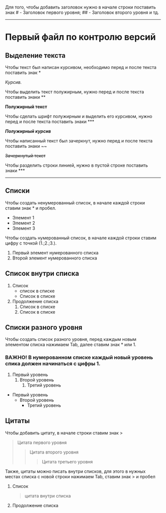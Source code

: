 Для того, чтобы добавить заголовок нужно в начале строки поставить знак # - Заголовок первого уровня; ## - Заголовок второго уровня и тд.
***
# Первый файл по контролю версий

## Выделение текста

Чтобы текст был написан курсивом, необходимо перед и после текста поставить знак *

*Курсив.*

Чтобы выделить текст полужирным, нужно перед и после текста поставить знаки **

**Полужирный текст**

Чтобы сделать шрифт полужирным и выделить его курсивом, нужно перед и после текста поставить знаки ***

***Полужирный курсив***

Чтобы написанный текст был зачеркнут, нужно перед и после текста поставить знаки ~~

~~Зачеркнутый текст~~

Чтобы разделить строки линией, нужно в пустой строке поставить знаки ***

***

## Списки

Чтобы создать ненумерованный список, в начале каждой строки ставим знак * и пробел.

* Элемент 1
* Элемент 2
* Элемент 3

Чтобы создать нумерованный список, в начале каждой строки ставим цифру с точкой (1.;2.;3.).

1. Первый элемент нумерованного списка
2. Второй элемент нумерованного списка

## Список внутри списка

1. Список
    * список в списке
    * Список в списке
2. Продолжение списка
    1. Список в списке
    2. Список в списке

## Списки разного уровня

Чтобы создать список разного уровня, перед каждым новым элементом списка нажимаем Tab, далее ставим знак * или 1. 

### **ВАЖНО! В нумерованном списке каждый новый уровень спика должен начинаться с цифры 1.**

1. Первый уровень
    1. Второй уровень
        1. Третий уровень

* Первый уровень
    * Второй уровень
        * Третий уровень

## Цитаты

Чтобы добавить цитату, в начале строки ставим знак >

> Цитата первого уровня
>> Цитата второго уровня
>>> Цитата третьего уровня

Также, цитаты можно писать внутри списков, для этого в нужных местах списка с новой строки нажимаем Tab, ставим знак > и пробел

1. Список 
    > цитата внутри списка
2. Продолжение списка